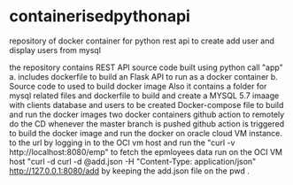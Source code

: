 # containerisedpythonapi
repository of docker container for python rest api to create add user and display users from mysql  

the repository contains REST API source code built using python call "app" a. includes dockerfile to build an Flask API to run as a docker container b. Source code to used to build docker image
Also it contains a folder for mysql related files and dockerfile to build and create a MYSQL 5.7 imaage with clients database and users to be created
Docker-compose file to build and run the docker images two docker containers
github action to remotely do the CD
whenever the master branch is pushed github action is triggered to build the docker image and run the docker on oracle cloud VM instance.
to the url by logging in to the OCI vm host and run the "curl -v http://localhost:8080/emp" to fetch the epmloyees data
run on the OCI VM host "curl -d curl -d @add.json -H "Content-Type: application/json" http://127.0.0.1:8080/add by keeping the add.json file on the pwd .
